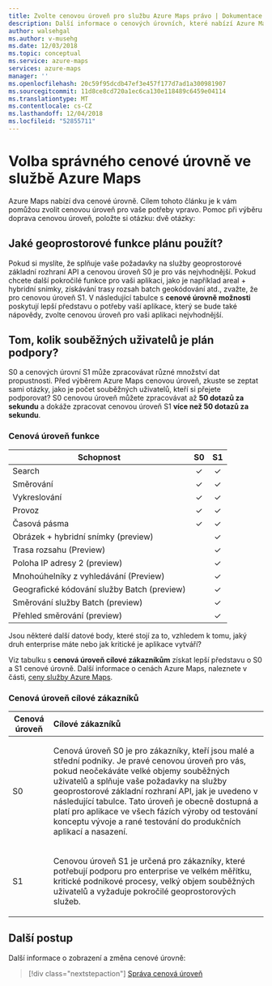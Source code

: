 ```yaml
---
title: Zvolte cenovou úroveň pro službu Azure Maps právo | Dokumentace Microsoftu
description: Další informace o cenových úrovních, které nabízí Azure Maps
author: walsehgal
ms.author: v-musehg
ms.date: 12/03/2018
ms.topic: conceptual
ms.service: azure-maps
services: azure-maps
manager: ''
ms.openlocfilehash: 20c59f95dcdb47ef3e457f177d7ad1a300981907
ms.sourcegitcommit: 11d8ce8cd720a1ec6ca130e118489c6459e04114
ms.translationtype: MT
ms.contentlocale: cs-CZ
ms.lasthandoff: 12/04/2018
ms.locfileid: "52855711"
---
```

# <a name="choosing-the-right-pricing-tier-in-azure-maps"></a>Volba správného cenové úrovně ve službě Azure Maps

Azure Maps nabízí dva cenové úrovně. Cílem tohoto článku je k vám pomůžou zvolit cenovou úroveň pro vaše potřeby vpravo. Pomoc při výběru doprava cenovou úroveň, položte si otázku: dvě otázky:

## <a name="what-geospatial-capabilities-do-i-plan-to-use"></a>Jaké geoprostorové funkce plánu použít?
Pokud si myslíte, že splňuje vaše požadavky na služby geoprostorové základní rozhraní API a cenovou úroveň S0 je pro vás nejvhodnější. Pokud chcete další pokročilé funkce pro vaši aplikaci, jako je například areal + hybridní snímky, získávání trasy rozsah batch geokódování atd., zvažte, že pro cenovou úroveň S1. V následující tabulce s **cenové úrovně možnosti** poskytují lepší představu o potřeby vaší aplikace, který se bude také nápovědy, zvolte cenovou úroveň pro vaši aplikaci nejvhodnější.

## <a name="how-many-concurrent-users-do-i-plan-to-support"></a>Tom, kolik souběžných uživatelů je plán podpory? 
S0 a cenových úrovní S1 může zpracovávat různé množství dat propustnosti. Před výběrem Azure Maps cenovou úroveň, zkuste se zeptat sami otázky, jako je počet souběžných uživatelů, kteří si přejete podporovat? S0 cenovou úroveň můžete zpracovávat až **50 dotazů za sekundu** a dokáže zpracovat cenovou úroveň S1 **více než 50 dotazů za sekundu**.

### <a name="pricing-tier-capabilities"></a>Cenová úroveň funkce

| Schopnost                              |        S0           |  S1      |
|-----------------------------------------|:-------------------:|:--------:|
| Search                                  |        ✓           |     ✓    |
| Směrování                                 |        ✓           |     ✓    |
| Vykreslování                                  |        ✓           |     ✓    |
| Provoz                                 |        ✓           |     ✓    |
| Časová pásma                              |        ✓           |     ✓    |
| Obrázek + hybridní snímky (preview)      |                    |     ✓    |
| Trasa rozsahu (Preview)                   |                    |     ✓    |
| Poloha IP adresy 2 (preview)                 |                    |     ✓    |
| Mnohoúhelníky z vyhledávání (Preview)          |                    |     ✓    |
| Geografické kódování služby Batch (preview)               |                    |     ✓    |
| Směrování služby Batch (preview)                 |                    |     ✓    |
| Přehled směrování (preview)                |                    |     ✓    |


Jsou některé další datové body, které stojí za to, vzhledem k tomu, jaký druh enterprise máte nebo jak kritické je aplikace vytváří?

Viz tabulku s **cenová úroveň cílové zákazníkům** získat lepší představu o S0 a S1 cenové úrovně. Další informace o cenách Azure Maps, naleznete v části, [ceny služby Azure Maps](https://azure.microsoft.com/pricing/details/azure-maps/). 

### <a name="pricing-tier-targeted-customers"></a>Cenová úroveň cílové zákazníků

| Cenová úroveň  |        Cílové zákazníků                                                                |
|---------------|:-----------------------------------------------------------------------------------------|
| S0            |    <p>Cenová úroveň S0 je pro zákazníky, kteří jsou malé a střední podniky. Je pravé cenovou úroveň pro vás, pokud neočekáváte velké objemy souběžných uživatelů a splňuje vaše požadavky na služby geoprostorové základní rozhraní API, jak je uvedeno v následující tabulce. Tato úroveň je obecně dostupná a platí pro aplikace ve všech fázích výroby od testování konceptu vývoje a rané testování do produkčních aplikací a nasazení.<p>|
| S1            |    <p>Cenovou úroveň S1 je určená pro zákazníky, které potřebují podporu pro enterprise ve velkém měřítku, kritické podnikové procesy, velký objem souběžných uživatelů a vyžaduje pokročilé geoprostorových služeb.</p>|


## <a name="next-steps"></a>Další postup

Další informace o zobrazení a změna cenové úrovně:

> [!div class="nextstepaction"]
> [Správa cenová úroveň](how-to-manage-pricing-tier.md)